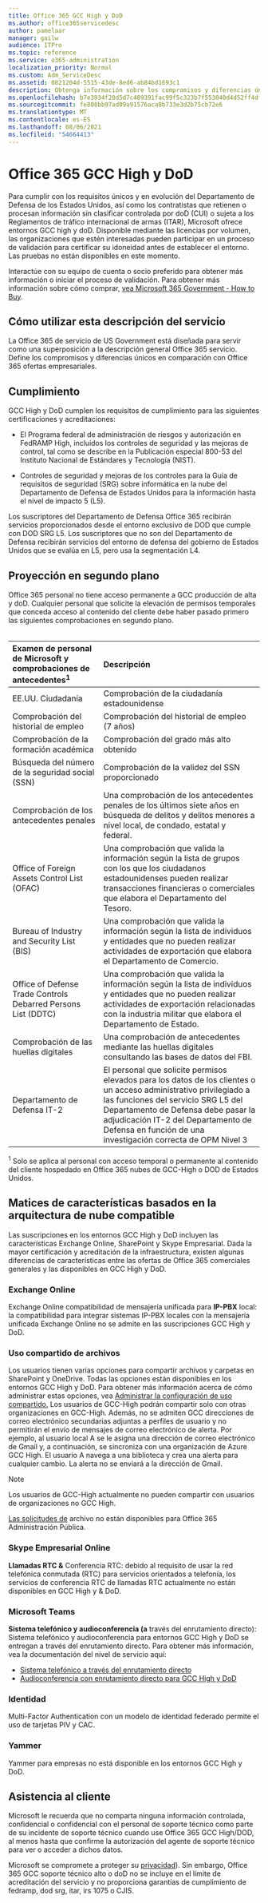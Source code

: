 ```yaml
---
title: Office 365 GCC High y DoD
ms.author: office365servicedesc
author: pamelaar
manager: gailw
audience: ITPro
ms.topic: reference
ms.service: o365-administration
localization_priority: Normal
ms.custom: Adm_ServiceDesc
ms.assetid: 0821204d-5515-43de-8ed6-ab84bd1693c1
description: Obtenga información sobre los compromisos y diferencias únicos de los entornos Office 365 GCC High y DoD en comparación con el entorno Office 365 comercial.
ms.openlocfilehash: b7e3934f20d5d7c489391fac99f5c323b7f553040d4d52ff4df1826e5cb3d830
ms.sourcegitcommit: fe808bb97ad09a91576aca8b733e3d2b75cb72e6
ms.translationtype: MT
ms.contentlocale: es-ES
ms.lasthandoff: 08/06/2021
ms.locfileid: "54664413"
---
```

# <a name="office-365-gcc-high-and-dod"></a>Office 365 GCC High y DoD

Para cumplir con los requisitos únicos y en evolución del Departamento de Defensa de los Estados Unidos, así como los contratistas que retienen o procesan información sin clasificar controlada por doD (CUI) o sujeta a los Reglamentos de tráfico internacional de armas (ITAR), Microsoft ofrece entornos GCC high y doD. Disponible mediante las licencias por volumen, las organizaciones que estén interesadas pueden participar en un proceso de validación para certificar su idoneidad antes de establecer el entorno. Las pruebas no están disponibles en este momento. 
  
Interactúe con su equipo de cuenta o socio preferido para obtener más información o iniciar el proceso de validación. Para obtener más información sobre cómo comprar, [vea Microsoft 365 Government - How to Buy](./microsoft-365-government-how-to-buy.md).
  
## <a name="how-to-use-this-service-description"></a>Cómo utilizar esta descripción del servicio

La Office 365 de servicio de US Government está diseñada para servir como una superposición a la descripción general Office 365 servicio. Define los compromisos y diferencias únicos en comparación con Office 365 ofertas empresariales.
  
## <a name="compliance"></a>Cumplimiento

GCC High y DoD cumplen los requisitos de cumplimiento para las siguientes certificaciones y acreditaciones: 
  
- El Programa federal de administración de riesgos y autorización en FedRAMP High, incluidos los controles de seguridad y las mejoras de control, tal como se describe en la Publicación especial 800-53 del Instituto Nacional de Estándares y Tecnología (NIST).
    
- Controles de seguridad y mejoras de los controles para la Guía de requisitos de seguridad (SRG) sobre informática en la nube del Departamento de Defensa de Estados Unidos para la información hasta el nivel de impacto 5 (L5).
    
Los suscriptores del Departamento de Defensa Office 365 recibirán servicios proporcionados desde el entorno exclusivo de DOD que cumple con DOD SRG L5. Los suscriptores que no son del Departamento de Defensa recibirán servicios del entorno de defensa del gobierno de Estados Unidos que se evalúa en L5, pero usa la segmentación L4.
  
## <a name="background-screening"></a>Proyección en segundo plano

Office 365 personal no tiene acceso permanente a GCC producción de alta y doD. Cualquier personal que solicite la elevación de permisos temporales que conceda acceso al contenido del cliente debe haber pasado primero las siguientes comprobaciones en segundo plano.<br><br>
  
| Examen de personal de Microsoft y comprobaciones de antecedentes<sup>1</sup> | Descripción |
|:-----|:-----|
|EE.UU. Ciudadanía    <br/> |Comprobación de la ciudadanía estadounidense  <br/> |
|Comprobación del historial de empleo  <br/> |Comprobación del historial de empleo (7 años)  <br/> |
|Comprobación de la formación académica  <br/> |Comprobación del grado más alto obtenido  <br/> |
|Búsqueda del número de la seguridad social (SSN)  <br/> |Comprobación de la validez del SSN proporcionado  <br/> |
|Comprobación de los antecedentes penales  <br/> |Una comprobación de los antecedentes penales de los últimos siete años en búsqueda de delitos y delitos menores a nivel local, de condado, estatal y federal.  <br/> |
|Office of Foreign Assets Control List (OFAC)  <br/> |Una comprobación que valida la información según la lista de grupos con los que los ciudadanos estadounidenses pueden realizar transacciones financieras o comerciales que elabora el Departamento del Tesoro.  <br/> |
|Bureau of Industry and Security List (BIS)  <br/> |Una comprobación que valida la información según la lista de individuos y entidades que no pueden realizar actividades de exportación que elabora el Departamento de Comercio.  <br/> |
|Office of Defense Trade Controls Debarred Persons List (DDTC)  <br/> |Una comprobación que valida la información según la lista de individuos y entidades que no pueden realizar actividades de exportación relacionadas con la industria militar que elabora el Departamento de Estado.  <br/> |
|Comprobación de las huellas digitales  <br/> |Una comprobación de antecedentes mediante las huellas digitales consultando las bases de datos del FBI.  <br/> |
|Departamento de Defensa IT-2  <br/> |El personal que solicite permisos elevados para los datos de los clientes o un acceso administrativo privilegiado a las funciones del servicio SRG L5 del Departamento de Defensa debe pasar la adjudicación IT-2 del Departamento de Defensa en función de una investigación correcta de OPM Nivel 3  <br/> |

<sup>1</sup> Solo se aplica al personal con acceso temporal o permanente al contenido del cliente hospedado en Office 365 nubes de GCC-High o DOD de Estados Unidos.
## <a name="feature-nuances-based-on-compliant-cloud-architecture"></a>Matices de características basados en la arquitectura de nube compatible

Las suscripciones en los entornos GCC High y DoD incluyen las características Exchange Online, SharePoint y Skype Empresarial. Dada la mayor certificación y acreditación de la infraestructura, existen algunas diferencias de características entre las ofertas de Office 365 comerciales generales y las disponibles en GCC High y DoD.
  
### <a name="exchange-online"></a>Exchange Online

 Exchange Online compatibilidad de mensajería unificada para **IP-PBX** local: la compatibilidad para integrar sistemas IP-PBX locales con la mensajería unificada Exchange Online no se admite en las suscripciones GCC High y DoD. 
  
### <a name="file-sharing"></a>Uso compartido de archivos

Los usuarios tienen varias opciones para compartir archivos y carpetas en SharePoint y OneDrive. Todas las opciones están disponibles en los entornos GCC High y DoD. Para obtener más información acerca de cómo administrar estas opciones, vea [Administrar la configuración de uso compartido.](/sharepoint/turn-external-sharing-on-or-off) Los usuarios de GCC-High podrán compartir solo con otras organizaciones en GCC-High. Además, no se admiten GCC direcciones de correo electrónico secundarias adjuntas a perfiles de usuario y no permitirán el envío de mensajes de correo electrónico de alerta. Por ejemplo, al usuario local A se le asigna una dirección de correo electrónico de Gmail y, a continuación, se sincroniza con una organización de Azure GCC High. El usuario A navega a una biblioteca y crea una alerta para cualquier cambio. La alerta no se enviará a la dirección de Gmail.

> [!NOTE]
> Los usuarios de GCC-High actualmente no pueden compartir con usuarios de organizaciones no GCC High.

[Las solicitudes de](https://support.office.com/article/f54aa7f8-2589-4421-b351-d415fc3b83af) archivo no están disponibles para Office 365 Administración Pública.

### <a name="skype-for-business-online"></a>Skype Empresarial Online

 **Llamadas RTC &amp;** Conferencia RTC: debido al requisito de usar la red telefónica conmutada (RTC) para servicios orientados a telefonía, los servicios de conferencia RTC de llamadas RTC actualmente no están disponibles en GCC High y &amp; DoD.

### <a name="microsoft-teams"></a>Microsoft Teams

**Sistema telefónico y audioconferencia (a** través del enrutamiento directo): Sistema telefónico y audioconferencia para entornos GCC High y DoD se entregan a través del enrutamiento directo. Para obtener más información, vea la documentación del nivel de servicio aquí:

- [Sistema telefónico a través del enrutamiento directo](/microsoftteams/here-s-what-you-get-with-phone-system)
- [Audioconferencia con enrutamiento directo para GCC High y DoD](/microsoftteams/audio-conferencing-with-direct-routing-for-gcch-and-dod)

### <a name="identity"></a>Identidad

Multi-Factor Authentication con un modelo de identidad federado permite el uso de tarjetas PIV y CAC.
  
### <a name="yammer"></a>Yammer

Yammer para empresas no está disponible en los entornos GCC High y DoD.
  
## <a name="customer-support"></a>Asistencia al cliente

Microsoft le recuerda que no comparta ninguna información controlada, confidencial o confidencial con el personal de soporte técnico como parte de su incidente de soporte técnico cuando use Office 365 GCC High/DOD, al menos hasta que confirme la autorización del agente de soporte técnico para ver o acceder a dichos datos.

Microsoft se compromete a proteger su [privacidad](https://privacy.microsoft.com/privacystatement)). Sin embargo, Office 365 GCC soporte técnico alto o doD no se incluye en el límite de acreditación del servicio y no proporciona garantías de cumplimiento de fedramp, dod srg, itar, irs 1075 o CJIS.